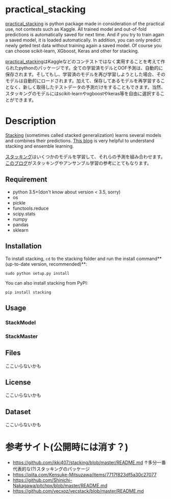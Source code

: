 # practical_stacking

[practical_stacking](https://github.com/takuya-andou/stacking) is python package made in consideration of the practical use, not contests such as Kaggle. All trained model and out-of-fold predictions is automatically saved for next time. And if you try to train again a saved model, it is loaded automatically. In addition, you can only predict newly geted test data without training again a saved model. Of course you can choose scikit-learn, XGboost, Keras and other for stacking. 

[practical_stacking](https://github.com/takuya-andou/stacking)はKaggleなどのコンテストではなく実用することを考えて作られたpythonのパッケージです。全ての学習済モデルとOOF予測は、自動的に保存されます。そしてもし、学習済のモデルを再び学習しようとした場合、そのモデルは自動的にロードされます。加えて、保存してあるモデルを再学習することなく、新しく取得したテストデータの予測だけをすることもできます。当然、スタッキングのモデルにはscikit-learnやxgboostやkeras等を自由に選択することができます。

# Description

[Stacking](https://en.wikipedia.org/wiki/Ensemble_learning#Stacking) (sometimes called stacked generalization) learns several models and combines their predictions. [This blog](http://mlwave.com/kaggle-ensembling-guide/) is very helpful to understand stacking and ensemble learning.

[スタッキング](https://en.wikipedia.org/wiki/Ensemble_learning#Stacking)はいくつかのモデルを学習して、それらの予測を組み合わせます。[このブログ](http://mlwave.com/kaggle-ensembling-guide/)がスタッキングやアンサンブル学習の参考にとてもなります。

## Requirement

- python 3.5+(don't know about version < 3.5, sorry)
- os
- pickle
- functools.reduce
- scipy.stats
- numpy
- pandas
- sklearn

## Installation

To install stacking, `cd` to the stacking folder and run the install command**(up-to-date version, recommended)**:
```
sudo python setup.py install
```

You can also install stacking from PyPI:
```
pip install stacking
```

## Usage

### StackModel


### StackMaster


## Files 

ここいらないかも

## License

ここいらないかも

## Dataset

ここいらないかも

# 参考サイト(公開時には消す？)
- https://github.com/ikki407/stacking/blob/master/README.md
↑多分一番代表的な(?)スタッキングのパッケージ
- https://qiita.com/Kensuke-Mitsuzawa/items/7717f823df5a30c27077
- https://github.com/Shinichi-Nakagawa/pitchpx/blob/master/README.md
- https://github.com/vecxoz/vecstack/blob/master/README.md



